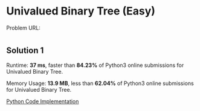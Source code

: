 # Univalued Binary Tree (Easy)

Problem URL:

#

## Solution 1

Runtime: **37 ms**, faster than **84.23%** of Python3 online submissions for Univalued Binary Tree.

Memory Usage: **13.9 MB**, less than **62.04%** of Python3 online submissions for Univalued Binary Tree.

[Python Code Implementation](univalued_binary_tree.py)

